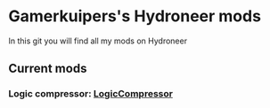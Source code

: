 # Gamerkuipers's Hydroneer mods
In this git you will find all my mods on Hydroneer

## Current mods

### Logic compressor: [LogicCompressor](https://github.com/Gamerkuipers/Hydroneer-Modding/tree/main/LogicCompressor)